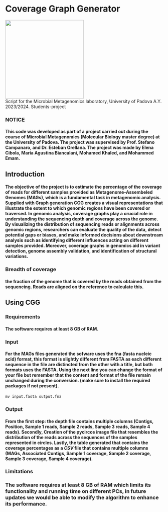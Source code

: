 # Coverage Graph Generator 
<div><img src="https://github.com/mohammedemamkhattab/CGGS/assets/134694182/f786dfb1-dbf0-4873-a64c-63ee2a352d94" width="250"/> </div>
Script for the Microbial Metagenomics laboratory, University of Padova A.Y. 2023/2024. Students-project


### NOTICE
#### This code was developed as part of a project carried out during the course of Microbial Metagenomics (Molecular Biology master degree) at the University of Padova. The project was supervised by Prof. Stefano Campanaro, and Dr. Esteban Orellana. The project was made by Elena Cibola, Maria Agustina Biancalani, Mohamed Khaled, and Mohammed Emam.

## Introduction 
#### The objective of the project is to estimate the percentage of the coverage of reads for different samples provided as Metagenome-Assembeled Genomes (MAGs), which is a fundamental task in metagenomic analysis. Supplied with Graph generation CGG creates a visual representations that illustrate the extent to which genomic regions have been covered or traversed. In genomic analysis, coverage graphs play a crucial role in understanding the sequencing depth and coverage across the genome. By visualizing the distribution of sequencing reads or alignments across genomic regions, researchers can evaluate the quality of the data, detect potential gaps or biases, and make informed decisions about downstream analysis such as identifying different influences acting on different samples provided. Moreover, coverage graphs in genomics aid in variant detection, genome assembly validation, and identification of structural variations.

### **Breadth of coverage**
   #### the fraction of the genome that is covered by the reads obtained from the sequencing. Reads are aligned on the reference to calculate this.
   
## Using CGG 
### Requirements 
#### The software requires at least 8 GB of RAM.

### Input
#### For the MAGs files generated the sofware uses the fna (fasta nucleic acid) format, this format is slightly different from FASTA as each different sequence in the file are distincted from the other with a title, but both formats uses the FASTA. Using the next line you can change the format of your file but remember that the content and format of the file remain unchanged during the conversion. (make sure to install the required packages if not present).
```{python}
mv input.fasta output.fna
```

### Output
#### From the first step: the depth file contains multiple columns (Contigs, Position, Sample 1 reads, Sample 2 reads, Sample 3 reads, Sample 4 reads). Secondly, Creation of the pycircos image file that resembles the distribution of the reads across the sequences of the samples represented in circles. Lastly, the table generated that contains the coverage percentages as a _CSV_ file that contains multiple columns (MAGs, Associated Contigs, Sample 1 coverage, Sample 2 coverage, Sample 3 coverage, Sample 4 coverage).

### Limitations
### The software requires at least 8 GB of RAM which limits its functionality and running time on different PCs, in future updates we would be able to modify the algorithm to enhance its performance.
